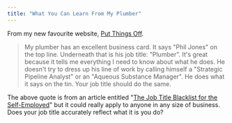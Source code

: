 ```yaml
---
title: "What You Can Learn From My Plumber"
---
```

<p>From my new favourite website, <a href="http://putthingsoff.com">Put Things Off</a>.</p>
<blockquote><p>My plumber has an excellent business card. It says "Phil Jones" on the top line. Underneath that is his job title: "Plumber". It's great because it tells me everything I need to know about what he does. He doesn't try to dress up his line of work by calling himself a "Strategic Pipeline Analyst" or an "Aqueous Substance Manager". He does what it says on the tin. Your job title should do the same.</p></blockquote>
<p>The above quote is from an article entitled "<a href="http://putthingsoff.com/articles/job-title-blacklist/">The Job Title Blacklist for the Self-Employed</a>"  but it could really apply to anyone in any size of business.  Does your job title accurately reflect what it is you do?</p>
